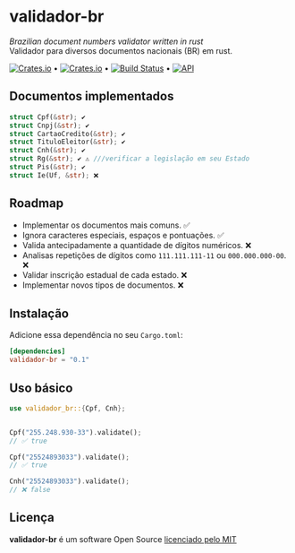 # validador-br

_Brazilian document numbers validator written in rust_  
Validador para diversos documentos nacionais (BR) em rust.

[![Crates.io](https://img.shields.io/crates/v/validador-br)](https://crates.io/crates/validador-br) &bull; [![Crates.io](https://img.shields.io/crates/l/validador-br)](https://github.com/ricardodarocha/validador-br/blob/master/LICENSE) &bull; [![Build Status](https://travis-ci.com/ricardodarocha/validador-br.svg?branch=master)](https://travis-ci.com/ricardodarocha/validador) &bull; [![API](https://docs.rs/validador/badge.svg)](https://docs.rs/validador)

## Documentos implementados

```rust
struct Cpf(&str); ✔
struct Cnpj(&str); ✔
struct CartaoCredito(&str); ✔
struct TituloEleitor(&str); ✔
struct Cnh(&str); ✔
struct Rg(&str); ✔ ⚠ ///verificar a legislação em seu Estado
struct Pis(&str); ✔
struct Ie(Uf, &str); ❌
```

## Roadmap

- Implementar os documentos mais comuns. ✅
- Ignora caracteres especiais, espaços e pontuações. ✅
- Valida antecipadamente a quantidade de dígitos numéricos. ❌
- Analisas repetições de dígitos como `111.111.111-11` ou `000.000.000-00`. ❌
- Validar inscrição estadual de cada estado. ❌
- Implementar novos tipos de documentos. ❌

## Instalação

Adicione essa dependência no seu `Cargo.toml`:

```toml
[dependencies]
validador-br = "0.1"
```

## Uso básico

```rust
use validador_br::{Cpf, Cnh};


Cpf("255.248.930-33").validate();
// ✅ true 

Cpf("25524893033").validate();
// ✅ true

Cnh("25524893033").validate();
// ❌ false

```

## Licença

**validador-br** é um software Open Source [licenciado pelo MIT](https://github.com/ricardodarocha/validador-br/blob/master/LICENSE)
